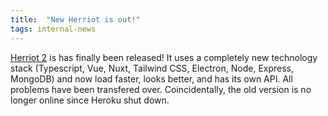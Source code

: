 ```yaml
---
title:  "New Herriot is out!"
tags: internal-news
---
```

[Herriot 2](https://herriot.tk/) is has finally been released! It uses a completely new technology stack (Typescript, Vue, Nuxt, Tailwind CSS, Electron, Node, Express, MongoDB) and now load faster, looks better, and has its own API. All problems have been transfered over. Coincidentally, the old version is no longer online since Heroku shut down.